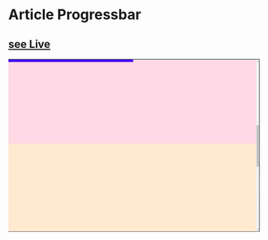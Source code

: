 # Article Progressbar

## [see Live](https://codepen.io/hicoders/pen/qBKagPP)

![Preview](preview.png)
